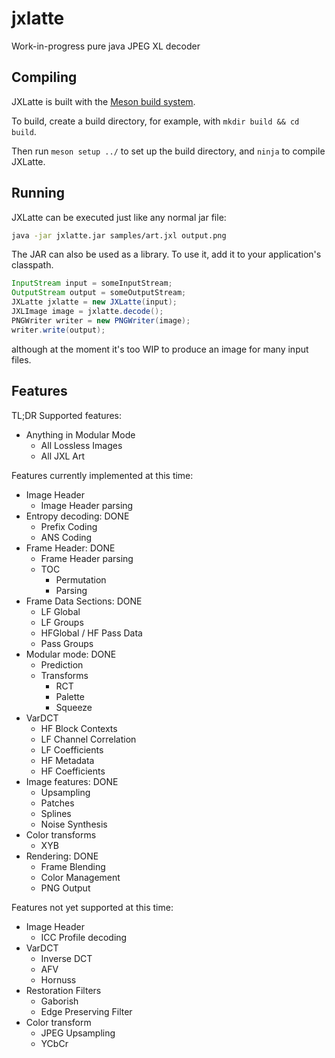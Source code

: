 # jxlatte
Work-in-progress pure java JPEG XL decoder

## Compiling
JXLatte is built with the [Meson build system](https://mesonbuild.com/).

To build, create a build directory, for example, with `mkdir build && cd build`.

Then run `meson setup ../` to set up the build directory, and `ninja` to compile JXLatte.

## Running
JXLatte can be executed just like any normal jar file:

```sh
java -jar jxlatte.jar samples/art.jxl output.png
```

The JAR can also be used as a library. To use it, add it to your application's classpath.

```java
InputStream input = someInputStream;
OutputStream output = someOutputStream;
JXLatte jxlatte = new JXLatte(input);
JXLImage image = jxlatte.decode();
PNGWriter writer = new PNGWriter(image);
writer.write(output);
```

although at the moment it's too WIP to produce an image for many input files.

## Features

TL;DR Supported features:
- Anything in Modular Mode
  - All Lossless Images
  - All JXL Art

Features currently implemented at this time:

- Image Header
  - Image Header parsing
- Entropy decoding: DONE
  - Prefix Coding
  - ANS Coding
- Frame Header: DONE
  - Frame Header parsing
  - TOC
    - Permutation
    - Parsing
- Frame Data Sections: DONE
  - LF Global
  - LF Groups
  - HFGlobal / HF Pass Data
  - Pass Groups
- Modular mode: DONE
  - Prediction
  - Transforms
    - RCT
    - Palette
    - Squeeze
- VarDCT
  - HF Block Contexts
  - LF Channel Correlation
  - LF Coefficients
  - HF Metadata
  - HF Coefficients
- Image features: DONE
  - Upsampling
  - Patches
  - Splines
  - Noise Synthesis
- Color transforms
  - XYB
- Rendering: DONE
  - Frame Blending
  - Color Management
  - PNG Output

Features not yet supported at this time:

- Image Header
  - ICC Profile decoding
- VarDCT
  - Inverse DCT
  - AFV
  - Hornuss
- Restoration Filters
  - Gaborish
  - Edge Preserving Filter
- Color transform
  - JPEG Upsampling
  - YCbCr
